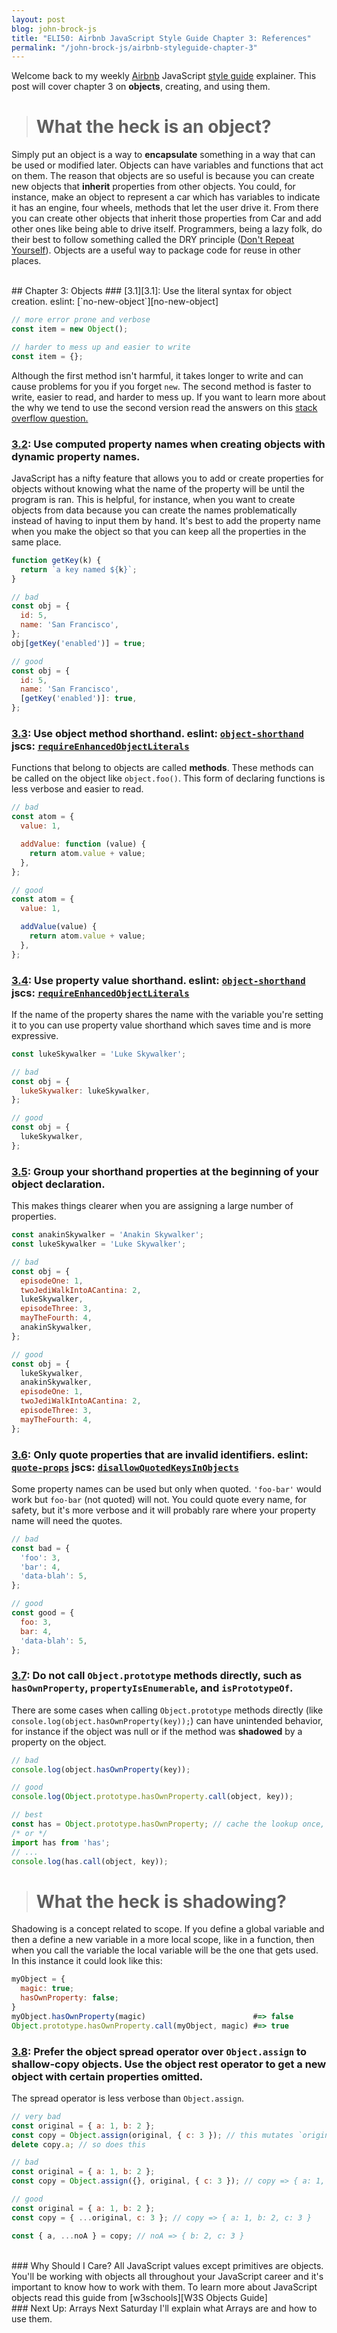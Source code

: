 ```yaml
---
layout: post
blog: john-brock-js
title: "ELI50: Airbnb JavaScript Style Guide Chapter 3: References"
permalink: "/john-brock-js/airbnb-styleguide-chapter-3"
---
```


Welcome back to my weekly [Airbnb][airbnb] JavaScript [style guide][style guide] explainer. This post will cover chapter 3 on **objects**, creating, and using them.

> # What the heck is an object?
Simply put an object is a way to **encapsulate** something in a way that can be used or modified later. Objects can have variables and functions that act on them. The reason that objects are so useful is because you can create new objects that **inherit** properties from other objects. You could, for instance, make an object to represent a car which has variables to indicate it has an engine, four wheels, methods that let the user drive it. From there you can create other objects that inherit those properties from Car and add other ones like being able to drive itself. Programmers, being a lazy folk, do their best to follow something called the DRY principle ([Don't Repeat Yourself][DRY]). Objects are a useful way to package code for reuse in other places.


<br>
## Chapter 3: Objects
### [3.1][3.1]: Use the literal syntax for object creation. eslint: [`no-new-object`][no-new-object]

```javascript
// more error prone and verbose
const item = new Object();

// harder to mess up and easier to write 
const item = {};
```

Although the first method isn't harmful, it takes longer to write and can cause problems for you if you forget `new`. The second method is faster to write, easier to read, and harder to mess up. If you want to learn more about the why we tend to use the second version read the answers on this [stack overflow question.][SO object literal]

### [3.2][3.2]: Use computed property names when creating objects with dynamic property names.

JavaScript has a nifty feature that allows you to add or create properties for objects without knowing what the name of the property will be until the program is ran. This is helpful, for instance, when you want to create objects from data because you can create the names problematically instead of having to input them by hand. It's best to add the property name when you make the object so that you can keep all the properties in the same place.

```javascript
function getKey(k) {
  return `a key named ${k}`;
}

// bad
const obj = {
  id: 5,
  name: 'San Francisco',
};
obj[getKey('enabled')] = true;

// good
const obj = {
  id: 5,
  name: 'San Francisco',
  [getKey('enabled')]: true,
};
```

### [3.3][3.3]: Use object method shorthand. eslint: [`object-shorthand`][object-shorthand] jscs: [`requireEnhancedObjectLiterals`][requireEnhancedObjectLiterals]

Functions that belong to objects are called **methods**. These methods can be called on the object like `object.foo()`. This form of declaring functions is less verbose and easier to read.
```javascript
// bad
const atom = {
  value: 1,

  addValue: function (value) {
    return atom.value + value;
  },
};

// good
const atom = {
  value: 1,

  addValue(value) {
    return atom.value + value;
  },
};
```

### [3.4][3.4]: Use property value shorthand. eslint: [`object-shorthand`][object-shorthand] jscs: [`requireEnhancedObjectLiterals`][requireEnhancedObjectLiterals]

If the name of the property shares the name with the variable you're setting it to you can use property value shorthand which saves time and is more expressive.

```javascript
const lukeSkywalker = 'Luke Skywalker';

// bad
const obj = {
  lukeSkywalker: lukeSkywalker,
};

// good
const obj = {
  lukeSkywalker,
};
```

### [3.5][3.5]: Group your shorthand properties at the beginning of your object declaration.

This makes things clearer when you are assigning a large number of properties.

```javascript
const anakinSkywalker = 'Anakin Skywalker';
const lukeSkywalker = 'Luke Skywalker';

// bad
const obj = {
  episodeOne: 1,
  twoJediWalkIntoACantina: 2,
  lukeSkywalker,
  episodeThree: 3,
  mayTheFourth: 4,
  anakinSkywalker,
};

// good
const obj = {
  lukeSkywalker,
  anakinSkywalker,
  episodeOne: 1,
  twoJediWalkIntoACantina: 2,
  episodeThree: 3,
  mayTheFourth: 4,
};
```

### [3.6][3.6]: Only quote properties that are invalid identifiers. eslint: [`quote-props`][quote-props] jscs: [`disallowQuotedKeysInObjects`][disallowQuotedKeysInObjects]

Some property names can be used but only when quoted. `'foo-bar'` would work but `foo-bar` (not quoted) will not. You could quote every name, for safety, but it's more verbose and it will probably rare where your property name will need the quotes.
```javascript
// bad
const bad = {
  'foo': 3,
  'bar': 4,
  'data-blah': 5,
};

// good
const good = {
  foo: 3,
  bar: 4,
  'data-blah': 5,
};
```

### [3.7][3.7]: Do not call `Object.prototype` methods directly, such as `hasOwnProperty`, `propertyIsEnumerable`, and `isPrototypeOf`.

There are some cases when calling `Object.prototype` methods directly (like `console.log(object.hasOwnProperty(key));`) can have unintended behavior, for instance if the object was null or if the method was **shadowed** by a property on the object.

```javascript
// bad
console.log(object.hasOwnProperty(key));

// good
console.log(Object.prototype.hasOwnProperty.call(object, key));

// best
const has = Object.prototype.hasOwnProperty; // cache the lookup once, in module scope.
/* or */
import has from 'has';
// ...
console.log(has.call(object, key));
```

> # What the heck is shadowing?
Shadowing is a concept related to scope. If you define a global variable and then a define a new variable in a more local scope, like in a function, then when you call the variable the local variable will be the one that gets used. In this instance it could look like this:
```javascript
myObject = {
  magic: true;
  hasOwnProperty: false;
}
myObject.hasOwnProperty(magic)                        #=> false
Object.prototype.hasOwnProperty.call(myObject, magic) #=> true
```


### [3.8][3.8]: Prefer the object spread operator over `Object.assign` to **shallow-copy** objects. Use the object rest operator to get a new object with certain properties omitted.

The spread operator is less verbose than `Object.assign`.

```javascript
// very bad
const original = { a: 1, b: 2 };
const copy = Object.assign(original, { c: 3 }); // this mutates `original` ಠ_ಠ
delete copy.a; // so does this

// bad
const original = { a: 1, b: 2 };
const copy = Object.assign({}, original, { c: 3 }); // copy => { a: 1, b: 2, c: 3 }

// good
const original = { a: 1, b: 2 };
const copy = { ...original, c: 3 }; // copy => { a: 1, b: 2, c: 3 }

const { a, ...noA } = copy; // noA => { b: 2, c: 3 }
```

<br>
### Why Should I Care?
All JavaScript values except primitives are objects. You'll be working with objects all throughout your JavaScript career and it's important to know how to work with them. To learn more about JavaScript objects read this guide from [w3schools][W3S Objects Guide]

<br>
### Next Up: Arrays
Next Saturday I'll explain what Arrays are and how to use them.

[style guide]: https://github.com/airbnb/javascript#types--primitives
[airbnb]: https://www.airbnb.com/
[3.1]: https://github.com/airbnb/javascript#objects--no-new
[3.2]: https://github.com/airbnb/javascript#es6-computed-properties
[3.3]: https://github.com/airbnb/javascript#es6-object-shorthand
[3.4]: https://github.com/airbnb/javascript#es6-object-concise
[3.5]: https://github.com/airbnb/javascript#objects--grouped-shorthand
[3.6]: https://github.com/airbnb/javascript#objects--quoted-props
[3.7]: https://github.com/airbnb/javascript#objects--prototype-builtins
[3.8]: https://github.com/airbnb/javascript#objects--rest-spread
[object-shorthand]: http://eslint.org/docs/rules/object-shorthand.html
[requireEnhancedObjectLiterals]: http://jscs.info/rule/requireEnhancedObjectLiterals
[no-new-object]: http://eslint.org/docs/rules/no-new-object.html
[quote-props]: http://eslint.org/docs/rules/quote-props.html
[disallowQuotedKeysInObjects]: http://jscs.info/rule/disallowQuotedKeysInObjects
[DRY]: https://en.wikipedia.org/wiki/Don%27t_repeat_yourself
[SO object literal]: https://stackoverflow.com/questions/383402/is-javascripts-new-keyword-considered-harmful
[W3S Objects Guide]: https://www.w3schools.com/js/js_object_definition.asp